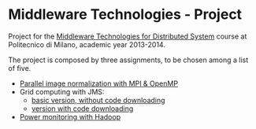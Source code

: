Middleware Technologies - Project
=================================

Project for the [Middleware Technologies for Distributed
System](http://corsi.dei.polimi.it/distsys) course at Politecnico di Milano,
academic year 2013-2014.

The project is composed by three assignments, to be chosen among a list of five.

* [Parallel image normalization with MPI & OpenMP](imgnormalize/README.md)
* Grid computing with JMS:
  * [basic version, without code downloading](jmsgrid/README.md)
  * [version with code downloading](jmsgrid-dsd/README.md)
* [Power monitoring with Hadoop](hadoop/README.md)
